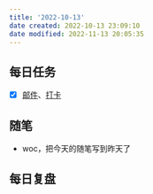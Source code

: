 ```yaml
---
title: '2022-10-13'
date created: 2022-10-13 23:09:10
date modified: 2022-11-13 20:05:35
---
```


## 每日任务

- [x] [邮件](https://email.ustc.edu.cn/coremail/)、[打卡](https://weixine.ustc.edu.cn/2020/login)

## 随笔

- woc，把今天的随笔写到昨天了

## 每日复盘
